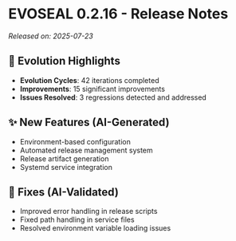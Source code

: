 # EVOSEAL 0.2.16 - Release Notes

*Released on: 2025-07-23*

## 🚀 Evolution Highlights

- **Evolution Cycles**: 42 iterations completed
- **Improvements**: 15 significant improvements
- **Issues Resolved**: 3 regressions detected and addressed

## ✨ New Features (AI-Generated)
- Environment-based configuration
- Automated release management system
- Release artifact generation
- Systemd service integration

## 🐛 Fixes (AI-Validated)
- Improved error handling in release scripts
- Fixed path handling in service files
- Resolved environment variable loading issues
